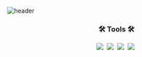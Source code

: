<!--타이틀 부분-->

![header](https://capsule-render.vercel.app/api?type=cylinder&color=auto&height=300&section=header&text=taeeun-kim1&fontSize=45)

<!--내용 부분-->
<h3 align="center">🛠 Tools 🛠</h3>
<div align="center">
    <img src="https://img.shields.io/badge/figma-F24E1E.svg?style=for-the-badge&logo=figma&logoColor=white" />&nbsp
  <img src="https://img.shields.io/badge/github-181717.svg?style=for-the-badge&logo=github&logoColor=white" />&nbsp
  <img src="https://img.shields.io/badge/Notion-F3F3F3.svg?style=for-the-badge&logo=notion&logoColor=black" />&nbsp
    <img src="https://img.shields.io/badge/figma-F24E1E.svg?style=for-the-badge&logo=figma&logoColor=white" />&nbsp

</div>
